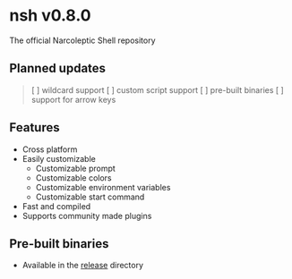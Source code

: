 # nsh v0.8.0
The official Narcoleptic Shell repository
## Planned updates
> [ ] wildcard support
> [ ] custom script support
> [ ] pre-built binaries
> [ ] support for arrow keys
## Features
- Cross platform
- Easily customizable
    - Customizable prompt
    - Customizable colors
    - Customizable environment variables
    - Customizable start command
- Fast and compiled
- Supports community made plugins
## Pre-built binaries
- Available in the [release](release) directory
